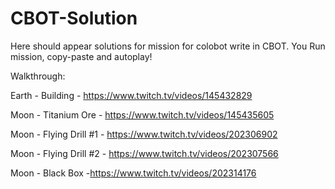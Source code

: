 # CBOT-Solution
Here should appear solutions for mission for colobot write in CBOT. You Run mission, copy-paste and autoplay!

Walkthrough:

Earth - Building - https://www.twitch.tv/videos/145432829

Moon - Titanium Ore - https://www.twitch.tv/videos/145435605

Moon - Flying Drill #1 - https://www.twitch.tv/videos/202306902

Moon - Flying Drill #2 - https://www.twitch.tv/videos/202307566

Moon - Black Box -https://www.twitch.tv/videos/202314176 
